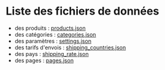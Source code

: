 # Liste des fichiers de données

- des produits : [products.json](products.json)
- des catégories : [categories.json](categories.json)
- des paramètres : [settings.json](settings.json)
- des tarifs d'envois : [shipping_countries.json](shipping_countries.json)
- des pays : [shipping_rate.json](shipping_rate.json)
- des pages : [pages.json](pages.json)
